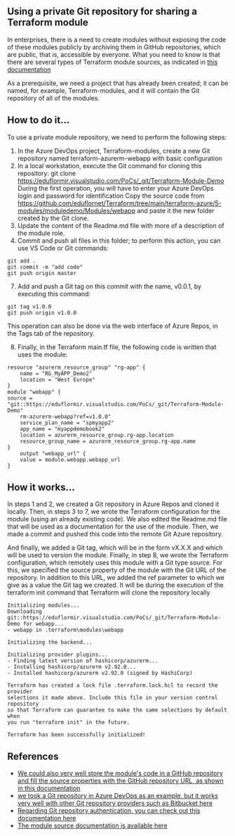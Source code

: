 ## Using a private Git repository for sharing a Terraform module
In enterprises, there is a need to create modules without exposing the code of these modules publicly by archiving them in GitHub repositories, which are public, that is, accessible by everyone.
What you need to know is that there are several types of Terraform module sources, as indicated in [this documentation](https://www.terraform.io/language/modules/sources)

As a prerequisite, we need a project that has already been created; it can be named, for example, Terraform-modules, and it will contain the Git repository of all of the modules.

## How to do it…
To use a private module repository, we need to perform the following steps:
1. In the Azure DevOps project, Terraform-modules, create a new Git repository
named terraform-azurerm-webapp with basic configuration
2. In a local workstation, execute the Git command for cloning this repository:
git clone https://eduflormir.visualstudio.com/PoCs/_git/Terraform-Module-Demo
During the first operation, you will have to enter your Azure DevOps login and password for identification
Copy the source code from https://github.com/eduflornet/Terraform/tree/main/terraform-azure/5-modules/moduledemo/Modules/webapp and paste it the
new folder created by the Git clone.
5. Update the content of the Readme.md file with more of a description of the module role.
6. Commit and push all files in this folder; to perform this action, you can use VS Code or Git commands:

```
git add .
git commit -m "add code"
git push origin master
```
7. Add and push a Git tag on this commit with the name, v0.0.1, by executing this command:
```
git tag v1.0.0
git push origin v1.0.0
```
This operation can also be done via the web interface of Azure Repos, in the Tags tab of the repository.

8. Finally, in the Terraform main.tf file, the following code is written that uses the module:
```
resource "azurerm_resource_group" "rg-app" {
    name = "RG_MyAPP_Demo2"
    location = "West Europe"
}
module "webapp" {
source = "git::https://eduflormir.visualstudio.com/PoCs/_git/Terraform-Module-Demo"
    rm-azurerm-webapp?ref=v1.0.0"
    service_plan_name = "spmyapp2"
    app_name = "myappdemobook2"
    location = azurerm_resource_group.rg-app.location
    resource_group_name = azurerm_resource_group.rg-app.name
}
    output "webapp_url" {
    value = module.webapp.webapp_url
}
```

## How it works…
In steps 1 and 2, we created a Git repository in Azure Repos and cloned it locally. Then, in steps 3 to 7, we wrote the Terraform configuration for the module (using an already existing code). We also edited the Readme.md file that will be used as a documentation for the use of the module. Then, we made a commit and pushed this code into the remote Git Azure repository.

And finally, we added a Git tag, which will be in the form vX.X.X and which will be used to version the module.
Finally, in step 8, we wrote the Terraform configuration, which remotely uses this module with a Git type source. For this, we specified the source property of the module with the Git URL of the repository. In addition to this URL, we added the ref parameter to which we give as a value the Git tag we created.
It will be during the execution of the terraform init command that Terraform will clone the repository locally
```
Initializing modules...
Downloading git::https://eduflormir.visualstudio.com/PoCs/_git/Terraform-Module-Demo for webapp...
- webapp in .terraform\modules\webapp

Initializing the backend...

Initializing provider plugins...
- Finding latest version of hashicorp/azurerm...
- Installing hashicorp/azurerm v2.92.0...
- Installed hashicorp/azurerm v2.92.0 (signed by HashiCorp)

Terraform has created a lock file .terraform.lock.hcl to record the provider
selections it made above. Include this file in your version control repository
so that Terraform can guarantee to make the same selections by default when
you run "terraform init" in the future.

Terraform has been successfully initialized!
```

## References
- [We could also very well store the module's code in a GitHub repository and fill the source properties with the GitHub repository URL, as shown in this documentation](https://www.terraform.io/language/modules/sources#github)
- [we took a Git repository in Azure DevOps as an example, but it works very well with other Git repository providers such as Bitbucket here](https://www.terraform.io/language/modules/sources#bitbucket)
- [Regarding Git repository authentication, you can check out this documentation here](https://www.terraform.io/language/modules/sources#generic-git-repository)
- [The module source documentation is available here](https://www.terraform.io/language/modules/sources)



 
